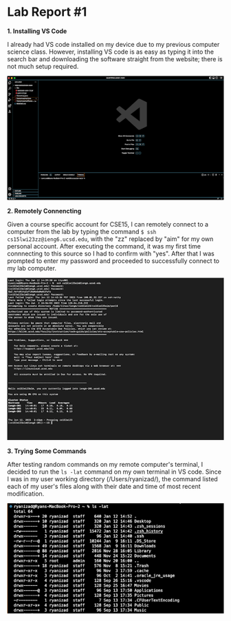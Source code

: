 # Lab Report #1

**1. Installing VS Code**

I already had VS code installed on my device due to my previous computer science class. However, installing VS code is as easy as typing it into the search bar and downloading the software straight from the website; there is not much setup required. 

![Image](screenshots/VScodeScreenshot.png)

**2. Remotely Connencting**

Given a course specific account for CSE15, I can remotely connect to a computer from the lab by typing the command `$ ssh cs15lwi23zz@ieng6.ucsd.edu`, with the "zz" replaced by "aim" for my own personal account. After executing the command, it was my first time connnecting to this source so I had to confirm with "yes". After that I was prompted to enter my password and proceeded to successfully connect to my lab computer. 

![Image](RemoteConnectionSS.png)

**3. Trying Some Commands**

After testing random commands on my remote computer's terminal, I decided to run the `ls -lat` command on my own terminal in VS code. Since I was in my user working directory (/Users/ryanizad/), the command listed each of my user's files along with their date and time of most recent modification. 

![Image](TryingCommandsSS.png)



